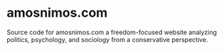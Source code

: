 # amosnimos.com
Source code for amosnimos.com a freedom-focused website analyzing politics, psychology, and sociology from a conservative perspective.

